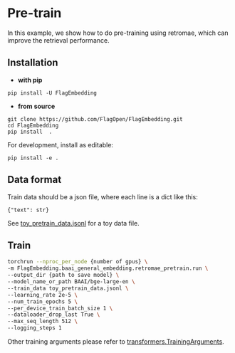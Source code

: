 # Pre-train
In this example, we show how to do pre-training using retromae, 
which can improve the retrieval performance. 

## Installation
* **with pip**
```
pip install -U FlagEmbedding
```

* **from source**
```
git clone https://github.com/FlagOpen/FlagEmbedding.git
cd FlagEmbedding
pip install  .
```
For development, install as editable:
```
pip install -e .
```


## Data format
Train data should be a json file, where each line is a dict like this:
```
{"text": str}
```
See [toy_pretrain_data.jsonl]() for a toy data file.

## Train

```bash
torchrun --nproc_per_node {number of gpus} \
-m FlagEmbedding.baai_general_embedding.retromae_pretrain.run \
--output_dir {path to save model} \
--model_name_or_path BAAI/bge-large-en \
--train_data toy_pretrain_data.jsonl \
--learning_rate 2e-5 \
--num_train_epochs 5 \
--per_device_train_batch_size 1 \
--dataloader_drop_last True \
--max_seq_length 512 \
--logging_steps 1
```

Other training arguments please refer to [transformers.TrainingArguments](https://huggingface.co/docs/transformers/main_classes/trainer#transformers.TrainingArguments). 


